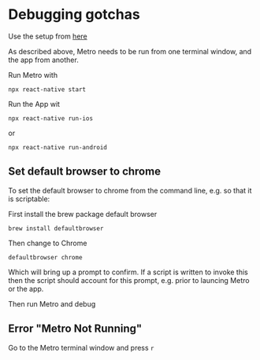 # Debugging gotchas

Use the setup from [here](https://reactnative.dev/docs/environment-setup)

As described above, Metro needs to be run from one terminal window, and the app from another.

Run Metro with

```npx react-native start```

Run the App wit

```npx react-native run-ios```

or

```npx react-native run-android```


## Set default browser to chrome

To set the default browser to chrome from the command line, e.g. so that it is scriptable:

First install the brew package default browser


```brew install defaultbrowser```

Then change to Chrome

```defaultbrowser chrome```

Which will bring up a prompt to confirm.  If a script is written to invoke this then the script should account for this prompt, e.g. prior to launcing Metro or the app.

Then run Metro and debug

## Error "Metro Not Running"

Go to the Metro terminal window and press `r`

